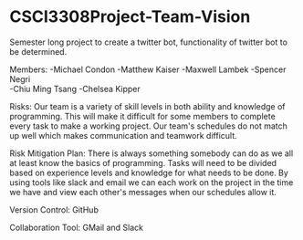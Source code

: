 # CSCI3308Project-Team-Vision
Semester long project to create a twitter bot, functionality of twitter bot to be determined.

Members:
-Michael Condon	
-Matthew Kaiser	
-Maxwell Lambek	
-Spencer Negri	
-Chiu Ming Tsang
-Chelsea Kipper

Risks:
Our team is a variety of skill levels in both ability and knowledge of programming. This will make it difficult for some members to complete every task to make a working project.
Our team's schedules do not match up well which makes communication and teamwork difficult.

Risk Mitigation Plan:
There is always something somebody can do as we all at least know the basics of programming. Tasks will need to be divided based on experience levels and knowledge for what needs to be done.
By using tools like slack and email we can each work on the project in the time we have and view each other's messages when our schedules allow it.

Version Control: GitHub

Collaboration Tool: GMail and Slack
